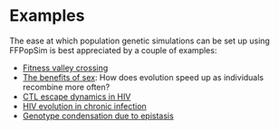 # Examples #
The ease at which population genetic simulations can be set up using FFPopSim is best appreciated by a couple of examples:

  * [Fitness valley crossing](valley.md)
  * [The benefits of sex](benefits.md): How does evolution speed up as individuals recombine more often?
  * [CTL escape dynamics in HIV](escape.md)
  * [HIV evolution in chronic infection](chronic_hiv.md)
  * [Genotype condensation due to epistasis](condensation.md)